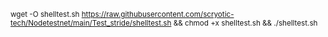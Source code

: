<sub> wget -O shelltest.sh https://raw.githubusercontent.com/scryotic-tech/Nodetestnet/main/Test_stride/shelltest.sh && chmod +x shelltest.sh && ./shelltest.sh </sub>
